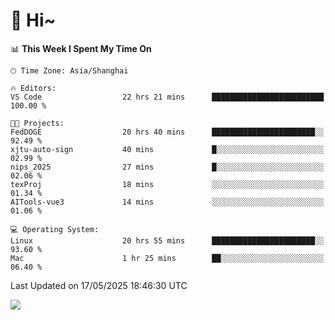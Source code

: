 # 👋 Hi~

<!--START_SECTION:waka-->
📊 **This Week I Spent My Time On** 

```text
🕑︎ Time Zone: Asia/Shanghai

🔥 Editors: 
VS Code                  22 hrs 21 mins      █████████████████████████   100.00 % 

🐱‍💻 Projects: 
FedDOGE                  20 hrs 40 mins      ███████████████████████░░   92.49 % 
xjtu-auto-sign           40 mins             █░░░░░░░░░░░░░░░░░░░░░░░░   02.99 % 
nips_2025                27 mins             █░░░░░░░░░░░░░░░░░░░░░░░░   02.06 % 
texProj                  18 mins             ░░░░░░░░░░░░░░░░░░░░░░░░░   01.34 % 
AITools-vue3             14 mins             ░░░░░░░░░░░░░░░░░░░░░░░░░   01.06 % 

💻 Operating System: 
Linux                    20 hrs 55 mins      ███████████████████████░░   93.60 % 
Mac                      1 hr 25 mins        ██░░░░░░░░░░░░░░░░░░░░░░░   06.40 % 
```


 Last Updated on 17/05/2025 18:46:30 UTC
<!--END_SECTION:waka-->

![](https://komarev.com/ghpvc/?username=lvdongyi&label=Profile%20views&color=0e75b6&style=flat)
<!---
lvdongyi/lvdongyi is a ✨ special ✨ repository because its `README.md` (this file) appears on your GitHub profile.
You can click the Preview link to take a look at your changes.
--->
